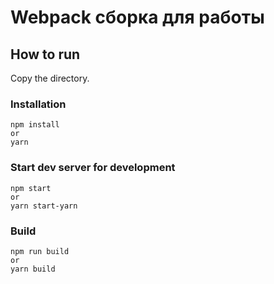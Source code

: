 # Webpack сборка для работы 

## How to run

Copy the directory.

### Installation

```
npm install
or
yarn
```

### Start dev server for development

```
npm start
or
yarn start-yarn
```

### Build

```
npm run build
or
yarn build
```
